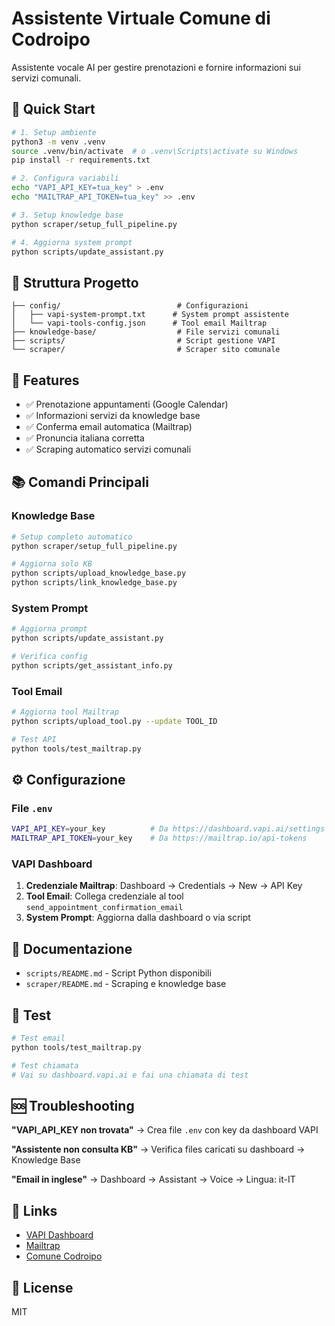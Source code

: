 # Assistente Virtuale Comune di Codroipo

Assistente vocale AI per gestire prenotazioni e fornire informazioni sui servizi comunali.

## 🚀 Quick Start

```bash
# 1. Setup ambiente
python3 -m venv .venv
source .venv/bin/activate  # o .venv\Scripts\activate su Windows
pip install -r requirements.txt

# 2. Configura variabili
echo "VAPI_API_KEY=tua_key" > .env
echo "MAILTRAP_API_TOKEN=tua_key" >> .env

# 3. Setup knowledge base
python scraper/setup_full_pipeline.py

# 4. Aggiorna system prompt
python scripts/update_assistant.py
```

## 📁 Struttura Progetto

```
├── config/                          # Configurazioni
│   ├── vapi-system-prompt.txt      # System prompt assistente
│   └── vapi-tools-config.json      # Tool email Mailtrap
├── knowledge-base/                  # File servizi comunali
├── scripts/                         # Script gestione VAPI
└── scraper/                         # Scraper sito comunale
```

## 🔑 Features

- ✅ Prenotazione appuntamenti (Google Calendar)
- ✅ Informazioni servizi da knowledge base
- ✅ Conferma email automatica (Mailtrap)
- ✅ Pronuncia italiana corretta
- ✅ Scraping automatico servizi comunali

## 📚 Comandi Principali

### Knowledge Base
```bash
# Setup completo automatico
python scraper/setup_full_pipeline.py

# Aggiorna solo KB
python scripts/upload_knowledge_base.py
python scripts/link_knowledge_base.py
```

### System Prompt
```bash
# Aggiorna prompt
python scripts/update_assistant.py

# Verifica config
python scripts/get_assistant_info.py
```

### Tool Email
```bash
# Aggiorna tool Mailtrap
python scripts/upload_tool.py --update TOOL_ID

# Test API
python tools/test_mailtrap.py
```

## ⚙️ Configurazione

### File `.env`
```bash
VAPI_API_KEY=your_key          # Da https://dashboard.vapi.ai/settings
MAILTRAP_API_TOKEN=your_key    # Da https://mailtrap.io/api-tokens
```

### VAPI Dashboard

1. **Credenziale Mailtrap**: Dashboard → Credentials → New → API Key
2. **Tool Email**: Collega credenziale al tool `send_appointment_confirmation_email`
3. **System Prompt**: Aggiorna dalla dashboard o via script

## 📖 Documentazione

- `scripts/README.md` - Script Python disponibili
- `scraper/README.md` - Scraping e knowledge base

## 🧪 Test

```bash
# Test email
python tools/test_mailtrap.py

# Test chiamata
# Vai su dashboard.vapi.ai e fai una chiamata di test
```

## 🆘 Troubleshooting

**"VAPI_API_KEY non trovata"**
→ Crea file `.env` con key da dashboard VAPI

**"Assistente non consulta KB"**
→ Verifica files caricati su dashboard → Knowledge Base

**"Email in inglese"**
→ Dashboard → Assistant → Voice → Lingua: it-IT

## 🔗 Links

- [VAPI Dashboard](https://dashboard.vapi.ai)
- [Mailtrap](https://mailtrap.io)
- [Comune Codroipo](https://www.comune.codroipo.ud.it)

## 📝 License

MIT
